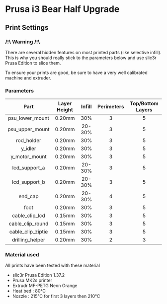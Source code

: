 # Prusa i3 Bear Half Upgrade

## Print Settings

### /!\ Warning /!\

There are several hidden features on most printed parts (like selective infill). This is why you should really stick to the parameters below and use slic3r Prusa Edition to slice them.

To ensure your prints are good, be sure to have a very well calibrated machine and extruder.

### Parameters

| Part | Layer Height | Infill | Perimeters | Top/Bottom Layers |
|:----:|:----:|:----:|:----:|:----:|
| psu_lower_mount | 0.20mm | 30% | 3 | 5 |
| psu_upper_mount | 0.20mm | 20-30% | 3 | 5 |
| rod_holder | 0.20mm | 30% | 3 | 5 |
| y_idler | 0.20mm | 30% | 3 | 5 |
| y_motor_mount | 0.20mm | 30% | 3 | 5 |
| lcd_support_a | 0.20mm | 20-30% | 3 | 5 |
| lcd_support_b | 0.20mm | 20-30% | 3 | 5 |
| end_cap | 0.20mm | 20-30% | 4 | 5 |
| foot | 0.20mm | 30% | 3 | 5 |
| cable_clip_lcd | 0.15mm | 30% | 3 | 5 |
| cable_clip_round | 0.15mm | 30% | 3 | 5 |
| cable_clip_ziptie | 0.15mm | 30% | 3 | 5 |
| drilling_helper | 0.20mm | 30% | 2 | 3 |

### Material used

All prints have been tested with these material

* slic3r Prusa Edition 1.37.2
* Prusa MK2s printer
* Extrudr MF-PETG Neon Orange
* Heat bed : 80°C
* Nozzle : 215°C for first 3 layers then 210°C